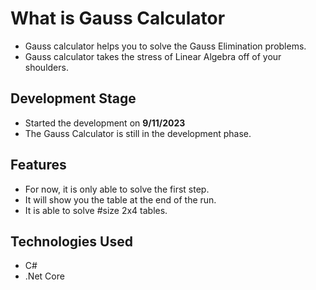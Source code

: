 <h1>What is Gauss Calculator</h1>
<ul>
  <li>
    Gauss calculator helps you to solve the Gauss Elimination problems.
  </li>
  <li>
    Gauss calculator takes the stress of Linear Algebra off of your shoulders.
  </li>
</ul>

<h2>Development Stage</h2>
<ul>
  <li>
    Started the development on <b>9/11/2023</b>
  </li>
  <li>
    The Gauss Calculator is still in the development phase.
  </li>
</ul>

<h2>Features</h2>
  <ul>
    <li>
      For now, it is only able to solve the first step.
    </li>
    <li>
      It will show you the table at the end of the run.
    </li>
    <li>
      It is able to solve #size 2x4 tables.
    </li>
  </ul>

<h2>Technologies Used</h2>
<ul>
  <li>C#</li>
  <li>.Net  Core</li>
</ul>
